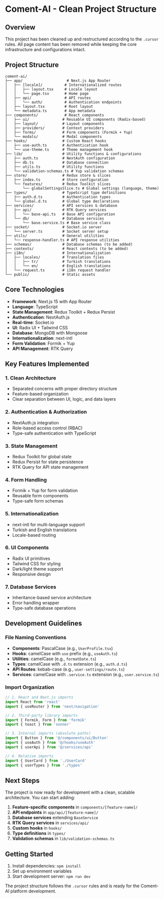 # Coment-AI - Clean Project Structure

## Overview
This project has been cleaned up and restructured according to the `.cursor` rules. All page content has been removed while keeping the core infrastructure and configurations intact.

## Project Structure

```
coment-ai/
├── app/                    # Next.js App Router
│   ├── [locale]/          # Internationalized routes
│   │   ├── layout.tsx     # Locale layout
│   │   └── page.tsx       # Home page
│   ├── api/               # API routes
│   │   └── auth/          # Authentication endpoints
│   ├── layout.tsx         # Root layout
│   └── metadata.ts        # App metadata
├── components/            # React components
│   ├── ui/               # Reusable UI components (Radix-based)
│   ├── layout/           # Layout components
│   ├── providers/        # Context providers
│   ├── forms/            # Form components (Formik + Yup)
│   └── modals/           # Modal components
├── hooks/                # Custom React hooks
│   ├── use-auth.ts       # Authentication hook
│   └── use-theme.ts      # Theme management hook
├── lib/                  # Utility functions & configurations
│   ├── auth.ts           # NextAuth configuration
│   ├── db.ts             # Database connection
│   ├── utils.ts          # Utility functions
│   └── validation-schemas.ts # Yup validation schemas
├── store/                # Redux store & slices
│   ├── index.ts          # Store configuration
│   └── features/         # Redux Toolkit slices
│       └── globalSettingsSlice.ts # Global settings (language, theme)
├── types/                # TypeScript type definitions
│   ├── auth.d.ts         # Authentication types
│   └── global.d.ts       # Global type declarations
├── services/             # API services & database
│   ├── api/              # RTK Query services
│   │   └── base-api.ts   # Base API configuration
│   └── db/               # Database services
│       └── base.service.ts # Base service class
├── socket/               # Socket.io server
│   └── server.ts         # Socket server setup
├── utils/                # General utilities
│   └── response-handler.ts # API response utilities
├── schemas/              # Database schemas (to be added)
├── contexts/             # React contexts (to be added)
├── i18n/                 # Internationalization
│   ├── locales/          # Translation files
│   │   ├── tr/           # Turkish translations
│   │   └── en/           # English translations
│   └── request.ts        # i18n request handler
└── public/               # Static assets
```

## Core Technologies
- **Framework**: Next.js 15 with App Router
- **Language**: TypeScript
- **State Management**: Redux Toolkit + Redux Persist
- **Authentication**: NextAuth.js
- **Real-time**: Socket.io
- **UI**: Radix UI + Tailwind CSS
- **Database**: MongoDB with Mongoose
- **Internationalization**: next-intl
- **Form Validation**: Formik + Yup
- **API Management**: RTK Query

## Key Features Implemented

### 1. Clean Architecture
- Separated concerns with proper directory structure
- Feature-based organization
- Clear separation between UI, logic, and data layers

### 2. Authentication & Authorization
- NextAuth.js integration
- Role-based access control (RBAC)
- Type-safe authentication with TypeScript

### 3. State Management
- Redux Toolkit for global state
- Redux Persist for state persistence
- RTK Query for API state management

### 4. Form Handling
- Formik + Yup for form validation
- Reusable form components
- Type-safe form schemas

### 5. Internationalization
- next-intl for multi-language support
- Turkish and English translations
- Locale-based routing

### 6. UI Components
- Radix UI primitives
- Tailwind CSS for styling
- Dark/light theme support
- Responsive design

### 7. Database Services
- Inheritance-based service architecture
- Error handling wrapper
- Type-safe database operations

## Development Guidelines

### File Naming Conventions
- **Components**: PascalCase (e.g., `UserProfile.tsx`)
- **Hooks**: camelCase with `use` prefix (e.g., `useAuth.ts`)
- **Utilities**: camelCase (e.g., `formatDate.ts`)
- **Types**: camelCase with `.d.ts` extension (e.g., `auth.d.ts`)
- **API Routes**: kebab-case (e.g., `user-settings/route.ts`)
- **Services**: camelCase with `.service.ts` extension (e.g., `user.service.ts`)

### Import Organization
```typescript
// 1. React and Next.js imports
import React from 'react'
import { useRouter } from 'next/navigation'

// 2. Third-party library imports
import { Formik, Form } from 'formik'
import { toast } from 'sonner'

// 3. Internal imports (absolute paths)
import { Button } from '@/components/ui/Button'
import { useAuth } from '@/hooks/useAuth'
import { userApi } from '@/services/api'

// 4. Relative imports
import { UserCard } from './UserCard'
import { userTypes } from './types'
```

## Next Steps

The project is now ready for development with a clean, scalable architecture. You can start adding:

1. **Feature-specific components** in `components/[feature-name]/`
2. **API endpoints** in `app/api/[feature-name]/`
3. **Database services** extending `BaseService`
4. **RTK Query services** in `services/api/`
5. **Custom hooks** in `hooks/`
6. **Type definitions** in `types/`
7. **Validation schemas** in `lib/validation-schemas.ts`

## Getting Started

1. Install dependencies: `npm install`
2. Set up environment variables
3. Start development server: `npm run dev`

The project structure follows the `.cursor` rules and is ready for the Coment-AI platform development. 